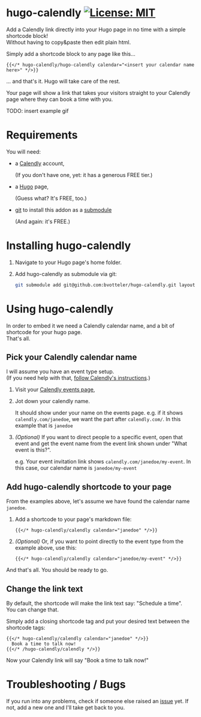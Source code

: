 # hugo-calendly [![License: MIT](https://img.shields.io/badge/License-MIT-yellow.svg)](https://opensource.org/licenses/MIT)
Add a Calendly link directly into your Hugo page in no time with a simple shortcode block!  
Without having to copy&paste then edit plain html.

Simply add a shortcode block to any page like this...
```
{{</* hugo-calendly/hugo-calendly calendar="<insert your calendar name here>" */>}}
```
... and that's it. Hugo will take care of the rest.

Your page will show a link that takes your visitors straight to your Calendly page where they can book a time with you.

TODO: insert example gif

# Requirements
You will need:
- a [Calendly](https://calendly.com) account,

  (If you don't have one, yet: it has a generous FREE tier.)
- a [Hugo](https://gohugo.io/) page,

  (Guess what? It's FREE, too.)
- [git](https://git-scm.com/) to install this addon as a [submodule](https://git-scm.com/book/en/v2/Git-Tools-Submodules)

  (And again: it's FREE.)

# Installing hugo-calendly
1. Navigate to your Hugo page's home folder.
2. Add hugo-calendly as submodule via git:

   ```bash
   git submodule add git@github.com:bvotteler/hugo-calendly.git layouts/shortcodes/hugo-calendly
   ```

# Using hugo-calendly
In order to embed it we need a Calendly calendar name, and a bit of shortcode for your hugo page.  
That's all.

## Pick your Calendly calendar name
I will assume you have an event type setup.  
(If you need help with that, [follow Calendly's instructions](https://help.calendly.com/hc/en-us/articles/115002939274-Account-setup#2).)
1. Visit your [Calendly events page](https://calendly.com/event_types/user/me),
2. Jot down your calendly name.

   It should show under your name on the events page. e.g. if it shows `calendly.com/janedoe`, we want the part after `calendly.com/`. In this example that is `janedoe`

3. *(Optional)* If you want to direct people to a specific event, open that event and get the event name from the event link shown under "What event is this?".

   e.g. Your event invitation link shows `calendly.com/janedoe/my-event`. In this case, our calendar name is `janedoe/my-event`

## Add hugo-calendly shortcode to your page
From the examples above, let's assume we have found the calendar name `janedoe`.

1. Add a shortcode to your page's markdown file:

   ```
   {{</* hugo-calendly/calendly calendar="janedoe" */>}}
   ```
2. *(Optional)* Or, if you want to point directly to the event type from the example above, use this:

   ```
   {{</* hugo-calendly/calendly calendar="janedoe/my-event" */>}}
   ```

And that's all. You should be ready to go.

## Change the link text
By default, the shortcode will make the link text say: "Schedule a time".  
You can change that.

Simply add a closing shortcode tag and put your desired text between the shortcode tags:
```
{{</* hugo-calendly/calendly calendar="janedoe" */>}}
  Book a time to talk now!
{{</* /hugo-calendly/calendly */>}}
```

Now your Calendly link will say "Book a time to talk now!"

# Troubleshooting / Bugs
If you run into any problems, check if someone else raised an [issue](https://github.com/bvotteler/hugo-calendly/issues) yet. If not, add a new one and I'll take get back to you.